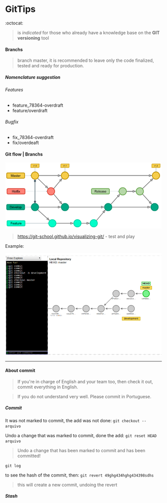 # GitTips
:octocat:

> is _indicated_ for those who already have a knowledge base on the **GIT versioning** tool

#### Branchs

> branch master, it is recommended to leave only the code finalized, tested and ready for production.

##### Nomenclature suggestion

###### Features

* feature_78364-overdraft
* feature/overdraft

###### Bugfix

* fix_78364-overdraft
* fix/overdeaft



#### Git flow | Branchs

![](img/gitflow.png)

> https://git-school.github.io/visualizing-git/ - test and play

Example:

![](img/visualbranches.png)

___



#### About commit

> If you're in charge of English and your team too, then check it out, commit everything in English.

> If you do not understand very well. Please commit in Portuguese.

##### Commit

It was not marked to commit, the add was not done: ```git checkout -- arquivo```

Undo a change that was marked to commit, done the add: ```git reset HEAD arquivo```

> Undo a change that has been marked to commit and has been committed!

```git log```

to see the hash of the commit, then: ```git revert 49ghg434hghg434398sdhs```

> this will create a new commit, undoing the revert

##### Stash





